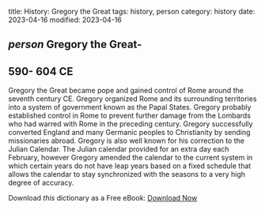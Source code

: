 title: History: Gregory the Great
tags: history, person
category: history
date: 2023-04-16
modified: 2023-04-16

## _person_  Gregory the Great-
  590-
604 CE
-
 Gregory the Great
became pope and gained control of Rome around the seventh century CE.
Gregory organized Rome and its surrounding territories into a system
of government known as the Papal States.  Gregory probably established
control in Rome to prevent further damage from the Lombards who had
warred with Rome in the preceding century.  Gregory successfully
converted England and many Germanic peoples to Christianity by
sending missionaries abroad.   Gregory is also well known for his
correction to the Julian Calendar.   The Julian calendar provided for
an extra day each February, however Gregory amended the calendar to
the current system in which certain years do not have leap years based
on a fixed schedule that allows the calendar to stay synchronized with
the seasons to a very high degree of accuracy.


Download *this* dictionary as a Free eBook: [Download Now]({static}static/CairnsHistoryDictionary.pdf)

